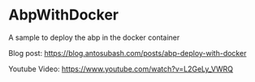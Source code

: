 # AbpWithDocker
 A sample to deploy the abp in the docker container
 
Blog post: https://blog.antosubash.com/posts/abp-deploy-with-docker

Youtube Video: https://www.youtube.com/watch?v=L2GeLy_VWRQ
